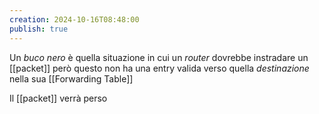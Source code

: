 ```yaml
---
creation: 2024-10-16T08:48:00
publish: true
---
```

Un *buco nero* è quella situazione in cui un *router* dovrebbe instradare un [[packet]] però questo non ha una entry valida verso quella *destinazione* nella sua [[Forwarding Table]] 

Il [[packet]] verrà perso